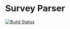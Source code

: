 # Survey Parser

[![Build Status](https://travis-ci.org/alexwibowo/surveyParser.svg?branch=master)](https://travis-ci.org/alexwibowo/surveyParser)
